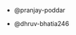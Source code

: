 * @pranjay-poddar
<!-- add contributor Github username below -->
* @dhruv-bhatia246
<!-- * @ <GitHub Username> -->
